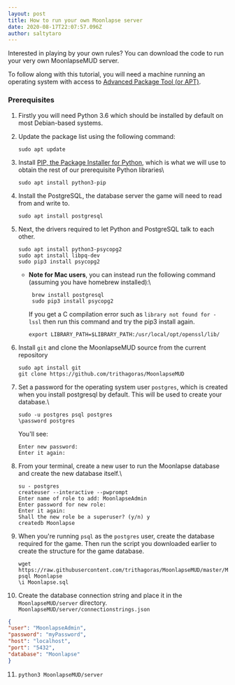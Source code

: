 ```yaml
---
layout: post
title: How to run your own Moonlapse server
date: 2020-08-17T22:07:57.096Z
author: saltytaro
---
```

Interested in playing by your own rules? You can download the code to run your very own MoonlapseMUD server.

To follow along with this tutorial, you will need a machine running an operating system with access to [Advanced Package Tool (or APT)](https://en.wikipedia.org/wiki/APT_(Package_Manager)).

### Prerequisites

1. Firstly you will need Python 3.6 which should be installed by default on most Debian-based systems.
2. Update the package list using the following command:

   ```shell
   sudo apt update
   ```
3. Install [PIP, the Package Installer for Python](https://pypi.org/project/pip/), which is what we will use to obtain the rest of our prerequisite Python libraries\

   ```shell
   sudo apt install python3-pip
   ```
4. Install the PostgreSQL, the database server the game will need to read from and write to.

   ```shell
   sudo apt install postgresql
   ```
5. Next, the drivers required to let Python and PostgreSQL talk to each other.

   ```shell
   sudo apt install python3-psycopg2
   sudo apt install libpq-dev
   sudo pip3 install psycopg2
   ```

   * **Note for Mac users**, you can instead run the following command (assuming you have homebrew installed):\

     ```shell
      brew install postgresql
      sudo pip3 install psycopg2
     ```

      If you get a C compilation error such as `library not found for -lssl` then run this command and try the pip3 install again.

     ```shell
     export LIBRARY_PATH=$LIBRARY_PATH:/usr/local/opt/openssl/lib/
     ```
6. Install `git` and clone the MoonlapseMUD source from the current repository

   ```shell
   sudo apt install git
   git clone https://github.com/trithagoras/MoonlapseMUD
   ```
7. Set a password for the operating system user `postgres`, which is created when you install postgresql by default. This will be used to create your database.\

   ```shell
   sudo -u postgres psql postgres
   \password postgres
   ```

   You'll see:

   ```shell
   Enter new password:
   Enter it again:
   ```
8. From your terminal, create a new user to run the Moonlapse database and create the new database itself.\

   ```shell
   su - postgres
   createuser --interactive --pwprompt
   Enter name of role to add: MoonlapseAdmin
   Enter password for new role:
   Enter it again:
   Shall the new role be a superuser? (y/n) y
   createdb Moonlapse
   ```
9. When you're running `psql` as the `postgres` user, create the database required for the game. Then run the script you downloaded earlier to create the structure for the game database.

   ```shell
   wget https://raw.githubusercontent.com/trithagoras/MoonlapseMUD/master/Moonlapse.sql
   psql Moonlapse
   \i Moonlapse.sql
   ```
10. Create the database connection string and place it in the `MoonlapseMUD/server` directory.\
    `MoonlapseMUD/server/connectionstrings.json`

```json
{
"user": "MoonlapseAdmin",
"password": "myPassword",
"host": "localhost",
"port": "5432",
"database": "Moonlapse"
}
```

11. ```shell
    python3 MoonlapseMUD/server
    ```